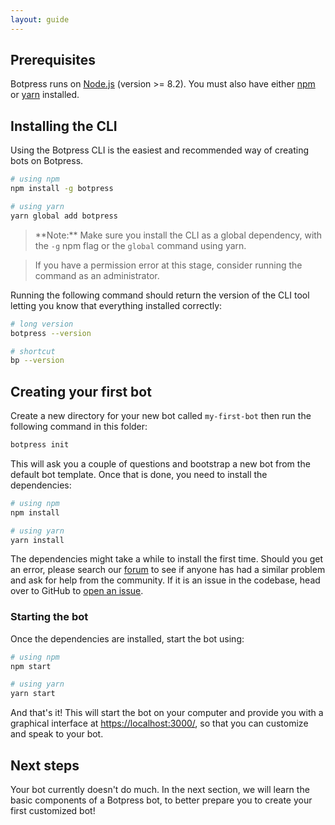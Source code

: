 ```yaml
---
layout: guide
---
```


## Prerequisites <a class="toc" id="prerequisites" href="#prerequisites"></a>

Botpress runs on [Node.js](https://nodejs.org) (version >= 8.2). You must also have either [npm](https://www.npmjs.com) or [yarn](https://yarnpkg.com) installed.

## Installing the CLI <a class="toc" id="install" href="#install"></a>

Using the Botpress CLI is the easiest and recommended way of creating bots on Botpress.

```bash
# using npm
npm install -g botpress

# using yarn
yarn global add botpress
```

> **Note:**️ Make sure you install the CLI as a global dependency, with the `-g` npm flag or the `global` command using yarn.

> If you have a permission error at this stage, consider running the command as an administrator.

Running the following command should return the version of the CLI tool letting you know that everything installed correctly:

```bash
# long version
botpress --version

# shortcut
bp --version
```

## Creating your first bot <a class="toc" id="toc-creating-a-new-bot" href="#toc-creating-a-new-bot"></a>

Create a new directory for your new bot called `my-first-bot` then run the following command in this folder:

```bash
botpress init
```

This will ask you a couple of questions and bootstrap a new bot from the default bot template. Once that is done, you need to install the dependencies:

```bash
# using npm
npm install

# using yarn
yarn install
```

The dependencies might take a while to install the first time. Should you get an error, please search our [forum](https://help.botpress.io/) to see if anyone has had a similar problem and ask for help from the community. If it is an issue in the codebase, head over to GitHub to [open an issue](https://github.com/botpress/botpress/issues/new).

### Starting the bot <a class="toc" id="toc-starting-bot" href="#toc-starting-bot"></a>

Once the dependencies are installed, start the bot using:

```bash
# using npm
npm start

# using yarn
yarn start
```

And that's it! This will start the bot on your computer and provide you with a graphical interface at [https://localhost:3000/](https://localhost:3000/), so that you can customize and speak to your bot.

## Next steps <a class="toc" id="toc-next-steps" href="#toc-next-steps"></a>

Your bot currently doesn't do much. In the next section, we will learn the basic components of a Botpress bot, to better prepare you to create your first customized bot!
